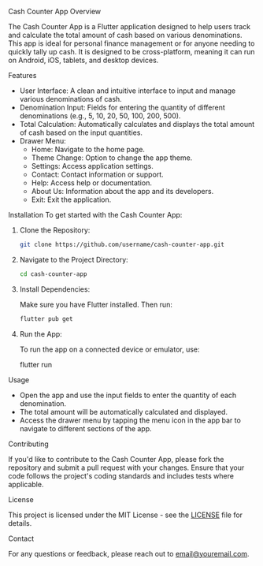  Cash Counter App
 Overview

The Cash Counter App is a Flutter application designed to help users track and calculate the total amount of cash based on various denominations. This app is ideal for personal finance management or for anyone needing to quickly tally up cash. It is designed to be cross-platform, meaning it can run on Android, iOS, tablets, and desktop devices.

Features

- User Interface: A clean and intuitive interface to input and manage various denominations of cash.
- Denomination Input: Fields for entering the quantity of different denominations (e.g., 5, 10, 20, 50, 100, 200, 500).
- Total Calculation: Automatically calculates and displays the total amount of cash based on the input quantities.
- Drawer Menu:
  - Home: Navigate to the home page.
  - Theme Change: Option to change the app theme.
  - Settings: Access application settings.
  - Contact: Contact information or support.
  - Help: Access help or documentation.
  - About Us: Information about the app and its developers.
  - Exit: Exit the application.

Installation
To get started with the Cash Counter App:

1. Clone the Repository:

    ```bash
    git clone https://github.com/username/cash-counter-app.git
    ```

2. Navigate to the Project Directory:

    ```bash
    cd cash-counter-app
    ```

3. Install Dependencies:

    Make sure you have Flutter installed. Then run:

    ```bash
    flutter pub get
    ```

4. Run the App:

    To run the app on a connected device or emulator, use:
   
    flutter run
    

 Usage

- Open the app and use the input fields to enter the quantity of each denomination.
- The total amount will be automatically calculated and displayed.
- Access the drawer menu by tapping the menu icon in the app bar to navigate to different sections of the app.

 Contributing

If you'd like to contribute to the Cash Counter App, please fork the repository and submit a pull request with your changes. Ensure that your code follows the project's coding standards and includes tests where applicable.

License

This project is licensed under the MIT License - see the [LICENSE](LICENSE) file for details.

Contact

For any questions or feedback, please reach out to [email@youremail.com](mailto:praveenbiradar549@gmail.com).

